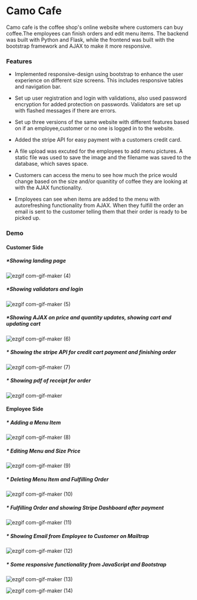 # Camo Cafe #

Camo cafe is the coffee shop's online website where customers can buy coffee.The employees can finish orders and edit menu items. The backend was built with Python and Flask, while the frontend was built with the bootstrap framework and AJAX to make it more responsive.

### Features ###

* Implemented responsive-design using bootstrap to enhance the user experience on different size screens. This includes responsive tables and navigation bar.

* Set up user registration and login with validations, also used password encryption for added protection on passwords. Validators are set up with flashed messages if there are errors.

* Set up three versions of the same website with different features based on if an employee,customer or no one is logged in to the website.

* Added the stripe API for easy payment with a customers credit card.

* A file upload was excuted for the employees to add menu pictures. A static file was used to save the image and the filename was saved to the database, which saves space.

* Customers can access the menu to see how much the price would change based on the size and/or quanitity of coffee they are looking at with the AJAX functionality.

* Employees can see when items are added to the menu with autorefreshing functionality from AJAX. When they fulfill the order an email is sent to the customer telling them that their order is ready to be picked up.

### Demo ###

#### Customer Side ####

##### *Showing landing page #####

![ezgif com-gif-maker (4)](https://user-images.githubusercontent.com/87786124/152700401-e2cb7a83-0fe9-4f3b-8d12-f56a31853981.gif)

##### *Showing validators and login #####

![ezgif com-gif-maker (5)](https://user-images.githubusercontent.com/87786124/152700455-afdd0bb2-d403-4728-abd9-8a4322f34450.gif)

##### *Showing AJAX on price and quantity updates, showing cart and updating cart #####

![ezgif com-gif-maker (6)](https://user-images.githubusercontent.com/87786124/152700528-3f4613ab-965a-4bd8-800f-db8ceda073ea.gif)

##### * Showing the stripe API for credit cart payment and finishing order #####

![ezgif com-gif-maker (7)](https://user-images.githubusercontent.com/87786124/152700595-af9514b3-9cf9-43d1-a4de-9e4fc2fd240a.gif)

##### * Showing pdf of receipt for order #####
![ezgif com-gif-maker](https://user-images.githubusercontent.com/87786124/153519116-8a81398b-5080-46e8-8a99-5bd5aae2e963.gif)

#### Employee Side ####

##### * Adding a Menu Item ######

![ezgif com-gif-maker (8)](https://user-images.githubusercontent.com/87786124/152709110-e8db5ef5-c2b3-4ca7-a488-297072f0132e.gif)

##### * Editing Menu and Size Price #####

![ezgif com-gif-maker (9)](https://user-images.githubusercontent.com/87786124/152709199-2b447c59-8620-4895-a6dd-298537364392.gif)

##### * Deleting Menu Item and Fulfilling Order #####

![ezgif com-gif-maker (10)](https://user-images.githubusercontent.com/87786124/152709260-f7e55a8e-8264-44c5-90ab-54dbcb2bc4bf.gif)

##### * Fulfilling Order and showing Stripe Dashboard after payment #####

![ezgif com-gif-maker (11)](https://user-images.githubusercontent.com/87786124/152709416-8bbac2f9-fc6c-444f-8ca4-0b24bcfb3638.gif)

##### * Showing Email from Employee to Customer on Mailtrap #####

![ezgif com-gif-maker (12)](https://user-images.githubusercontent.com/87786124/152709526-63491682-f9b7-4bbb-8a00-48fd50760bfe.gif)

##### * Some responsive functionality from JavaScript and Bootstrap #####

![ezgif com-gif-maker (13)](https://user-images.githubusercontent.com/87786124/152710120-c25a845a-8a7c-4f11-839c-2b0cc73d3806.gif)

![ezgif com-gif-maker (14)](https://user-images.githubusercontent.com/87786124/152726079-9781ccbe-90d8-42f0-812f-bcf26ff48bf2.gif)
























